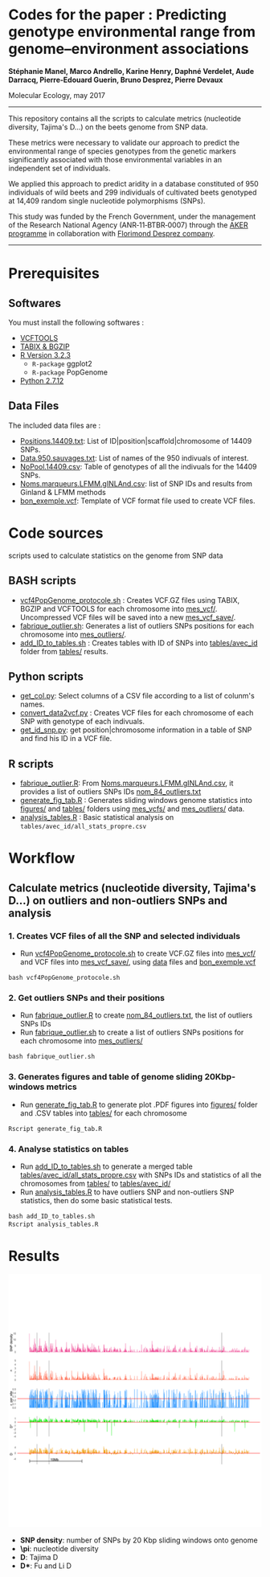 Codes for the paper : Predicting genotype environmental range from genome–environment associations
===============================================================================

**Stéphanie Manel, Marco Andrello, Karine Henry, Daphné Verdelet, Aude Darracq, Pierre‐Edouard Guerin, Bruno Desprez, Pierre Devaux**

Molecular Ecology, may 2017

_______________________________________________________________________________

This repository contains all the scripts to calculate metrics (nucleotide diversity, Tajima's D...) on the beets genome from SNP data.

These metrics were necessary to validate our approach to predict the environmental range of species genotypes from the genetic markers significantly associated with those environmental variables in an independent set of individuals. 

We applied this approach to predict aridity in a database constituted of 950 individuals of wild beets and 299 individuals of cultivated beets genotyped at 14,409 random single nucleotide polymorphisms (SNPs).

This study was funded by the French Government, under the management of the Research National Agency (ANR‐11‐BTBR‐0007) through the [AKER programme](http://www.aker-betterave.fr) in collaboration with [Florimond Desprez company](http://www.florimond-desprez.com).

_______________________________________________________________________________


# Prerequisites

## Softwares

You must install the following softwares :

* [VCFTOOLS](http://vcftools.sourceforge.net/)
* [TABIX & BGZIP](https://github.com/samtools/htslib/releases/tag/1.4.1)
* [R Version 3.2.3](https://cran.r-project.org/)
  * `R-package` ggplot2
  * `R-package` PopGenome
* [Python 2.7.12](https://www.python.org/)

## Data Files

The included data files are :

* [Positions.14409.txt](data/Positions.14409.txt): List of ID|position|scaffold|chromosome of 14409 SNPs.
* [Data.950.sauvages.txt](data/Data.950.sauvages.txt): List of names of the 950 indivuals of interest.
* [NoPool.14409.csv](data/NoPool.14409.csv): Table of genotypes of all the indivuals for the 14409 SNPs.
* [Noms.marqueurs.LFMM.gINLAnd.csv](data/Noms.marqueurs.LFMM.gINLAnd.csv): list of SNP IDs and results from Ginland & LFMM methods
* [bon_exemple.vcf](bon_exemple.vcf): Template of VCF format file used to create VCF files.


# Code sources
scripts used to calculate statistics on the genome from SNP data

## BASH scripts
* [vcf4PopGenome_protocole.sh](vcf4PopGenome_protocole.sh) : Creates VCF.GZ files using TABIX, BGZIP and VCFTOOLS for each chromosome into [mes_vcf/](mes_vcf). Uncompressed VCF files will be saved into a new [mes_vcf_save/](mes_vcf_save).
* [fabrique_outlier.sh](fabrique_outlier.sh): Generates a list of outliers SNPs positions for each chromosome into [mes_outliers/](mes_outliers).
* [add_ID_to_tables.sh](add_ID_to_tables.sh) : Creates tables with ID of SNPs into [tables/avec_id](tables/avec_id) folder from [tables/](tables) results.

## Python scripts
* [get_col.py](get_col.py): Select columns of a CSV file according to a list of colunm's names.
* [convert_data2vcf.py](convert_data2vcf.py) : Creates VCF files for each chromosome of each SNP with genotype of each indivuals.
* [get_id_snp.py](get_id_snp.py): get position|chromosome information in a table of SNP and find his ID in a VCF file.

## R scripts
* [fabrique_outlier.R](fabrique_outlier.R): From [Noms.marqueurs.LFMM.gINLAnd.csv](data/Noms.marqueurs.LFMM.gINLAnd.csv), it provides a list of outliers SNPs IDs [nom_84_outliers.txt](nom_84_outliers.txt)
* [generate_fig_tab.R](generate_fig_tab.R) : Generates sliding windows genome statistics into [figures/](figures) and [tables/](tables) folders using [mes_vcfs/](mes_vcfs) and [mes_outliers/](mes_outliers) data.
* [analysis_tables.R](analysis_tables.R)  : Basic statistical analysis on `tables/avec_id/all_stats_propre.csv`

# Workflow

## Calculate metrics (nucleotide diversity, Tajima's D...) on outliers and non-outliers SNPs and analysis

### 1. Creates VCF files of all the SNP and selected individuals
* Run [vcf4PopGenome_protocole.sh](vcf4PopGenome_protocole.sh) to create VCF.GZ files into [mes_vcf/](mes_vcf) and VCF files into [mes_vcf_save/](mes_vcf_save), using [data](data) files and [bon_exemple.vcf](bon_exemple.vcf)

```
bash vcf4PopGenome_protocole.sh
```

### 2. Get outliers SNPs and their positions
* Run [fabrique_outlier.R](fabrique_outlier.R) to create [nom_84_outliers.txt](nom_84_outliers.txt), the list of outliers SNPs IDs
* Run [fabrique_outlier.sh](fabrique_outlier.sh) to create a list of outliers SNPs positions for each chromosome into [mes_outliers/](mes_outliers)

```
bash fabrique_outlier.sh
```

### 3. Generates figures and table of genome sliding 20Kbp-windows metrics 
* Run [generate_fig_tab.R](generate_fig_tab.R) to generate plot .PDF figures into [figures/](figures) folder and .CSV tables into [tables/](tables) for each chromosome

```
Rscript generate_fig_tab.R
```


### 4. Analyse statistics on tables
* Run [add_ID_to_tables.sh](add_ID_to_tables.sh) to generate a merged table [tables/avec_id/all_stats_propre.csv](tables/avec_id/all_stats_propre.csv) with SNPs IDs and statistics of all the chromosomes from [tables/](tables) to [tables/avec_id/](tables/avec_id)
* Run [analysis_tables.R](analysis_tables.R) to have outliers SNP and non-outliers SNP statistics, then do some basic statistical tests.


```
bash add_ID_to_tables.sh
Rscript analysis_tables.R
```

# Results

![chr1 metrics](figures/chr1_stats.png)


* **SNP density**: number of SNPs by 20 Kbp sliding windows onto genome
* **\pi**: nucleotide diversity
* **D**: Tajima D
* **D\***: Fu and Li D